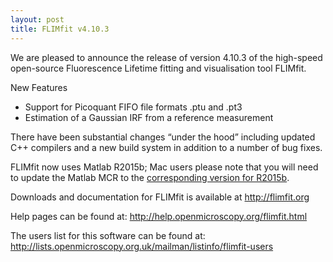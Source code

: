 ```yaml
---
layout: post
title: FLIMfit v4.10.3
---
```


We are pleased to announce the release of version 4.10.3 of the high-speed open-source Fluorescence Lifetime fitting and visualisation tool FLIMfit.

New Features

  * Support for Picoquant FIFO file formats .ptu and .pt3
  * Estimation of a Gaussian IRF from a reference measurement

There have been substantial changes “under the hood” including updated C++ compilers and a new build system in addition to a number of bug fixes.

FLIMfit now uses Matlab R2015b; Mac users please note that you will need to update the Matlab MCR to the [corresponding version for R2015b](http://au.mathworks.com/products/compiler/mcr/?refresh=true).

Downloads and documentation for FLIMfit is available at http://flimfit.org

Help pages can be found at: http://help.openmicroscopy.org/flimfit.html

The users list for this software can be found at: http://lists.openmicroscopy.org.uk/mailman/listinfo/flimfit-users
